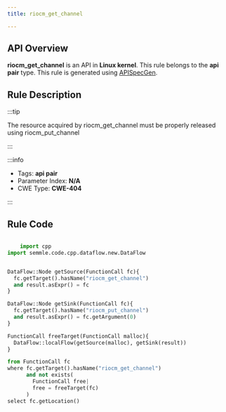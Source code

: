 ```yaml
---
title: riocm_get_channel

---
```



## API Overview
**riocm_get_channel** is an API in **Linux kernel**. This rule belongs to the **api pair** type. This rule is generated using [APISpecGen](../../tools/APISpecGen).
## Rule Description

:::tip

The resource acquired by riocm_get_channel must be properly released using riocm_put_channel

:::

:::info

- Tags: **api pair**
- Parameter Index: **N/A**
- CWE Type: **CWE-404**

:::

## Rule Code
```python

    import cpp
import semmle.code.cpp.dataflow.new.DataFlow


DataFlow::Node getSource(FunctionCall fc){
  fc.getTarget().hasName("riocm_get_channel")
  and result.asExpr() = fc
}

DataFlow::Node getSink(FunctionCall fc){
  fc.getTarget().hasName("riocm_put_channel")
  and result.asExpr() = fc.getArgument(0)
}

FunctionCall freeTarget(FunctionCall malloc){
  DataFlow::localFlow(getSource(malloc), getSink(result))
}

from FunctionCall fc
where fc.getTarget().hasName("riocm_get_channel")
      and not exists(
        FunctionCall free| 
        free = freeTarget(fc)
      )
select fc.getLocation()

    
```
